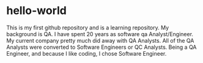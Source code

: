# hello-world
This is my first github repository and is a learning repository.
My background is QA. I have spent 20 years as software qa Analyst/Engineer. My current company pretty much did away with QA Analysts. All of the QA Analysts were converted to Software Engineers or QC Analysts. Being a QA Engineer, and because I like coding, I chose Software Engineer.
